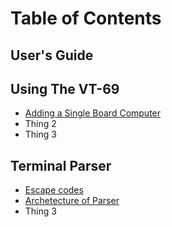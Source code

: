 # Table of Contents

## User's Guide


## Using The VT-69

* [Adding a Single Board Computer](https://github.com/ViolenceWorks/VT-69/blob/main/Documentation/SBC.md)
* Thing 2
* Thing 3

## Terminal Parser
* [Escape codes](https://github.com/ViolenceWorks/VT-69/blob/main/Documentation/EscCodes.md)
* [Archetecture of Parser](https://github.com/ViolenceWorks/VT-69/blob/main/Documentation/ParserArchetecture.md)
* Thing 3
